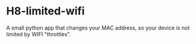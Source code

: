 # H8-limited-wifi
A small python app that changes your MAC address, so your device is not limited by WIFI "throttles".
